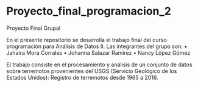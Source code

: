 # Proyecto_final_programacion_2
Proyecto Final Grupal 

En el presente repositorio se desarrolla el trabajo final del curso programación para Análisis de Datos II. Las
integrantes del grupo son:
• Jahaira Mora Corrales
• Johanna Salazar Ramírez
• Nancy López Gómez

El trabajo consiste en el procesamiento y análisis de un conjunto de datos sobre terremotos provenientes del
USGS (Servicio Geológico de los Estados Unidos): Registro de terremotos desde 1965 a 2016.